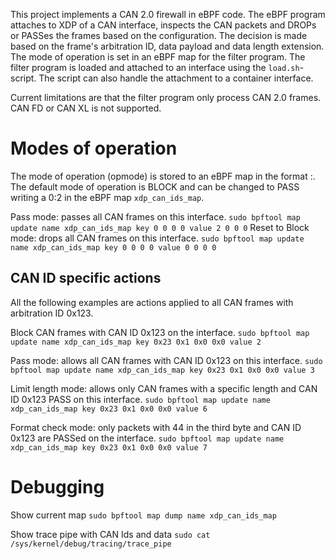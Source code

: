 This project implements a CAN 2.0 firewall in eBPF code. The eBPF program attaches to XDP of a CAN interface, inspects the CAN packets and DROPs or PASSes the frames based on the configuration. The decision is made based on the frame's arbitration ID, data payload and data length extension. The mode of operation is set in an eBPF map for the filter program.
The filter program is loaded and attached to an interface using the ``load.sh``-script. The script can also handle the attachment to a container interface.

Current limitations are that the filter program only process CAN 2.0 frames. CAN FD or CAN XL is not supported.

# Modes of operation
The mode of operation (opmode) is stored to an eBPF map in the format <CAN ID>:<opmode>. The default mode of operation is BLOCK and can be changed to PASS writing a 0:2 in the eBPF map `xdp_can_ids_map`.

Pass mode: passes all CAN frames on this interface.
`sudo bpftool map update name xdp_can_ids_map key 0 0 0 0 value 2 0 0 0`
Reset to Block mode: drops all CAN frames on this interface.
`sudo bpftool map update name xdp_can_ids_map key 0 0 0 0 value 0 0 0 0`

## CAN ID specific actions
All the following examples are actions applied to all CAN frames with arbitration ID 0x123. 

Block CAN frames with CAN ID 0x123 on the interface.
`sudo bpftool map update name xdp_can_ids_map key 0x23 0x1 0x0 0x0 value 2`

Pass mode: allows all CAN frames with CAN ID 0x123 on this interface.
`sudo bpftool map update name xdp_can_ids_map key 0x23 0x1 0x0 0x0 value 3`

Limit length mode: allows only CAN frames with a specific length and CAN ID 0x123 PASS on this interface.
`sudo bpftool map update name xdp_can_ids_map key 0x23 0x1 0x0 0x0 value 6`

Format check mode: only packets with 44 in the third byte and CAN ID 0x123 are PASSed on the interface. 
`sudo bpftool map update name xdp_can_ids_map key 0x23 0x1 0x0 0x0 value 7`

# Debugging
Show current map
`sudo bpftool map dump name xdp_can_ids_map`

Show trace pipe with CAN Ids and data
`sudo cat /sys/kernel/debug/tracing/trace_pipe`
